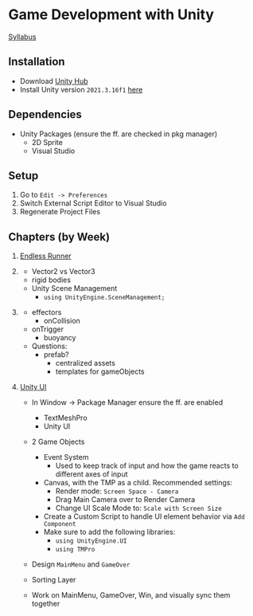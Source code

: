# Game Development with Unity

[Syllabus](/syllabus.pdf)

## Installation

-   Download [Unity Hub](https://unity.com/download)
-   Install Unity version `2021.3.16f1` [here](https://download.unity3d.com/download_unity/4016570cf34f/Windows64EditorInstaller/UnitySetup64-2021.3.16f1.exe)

## Dependencies

-   Unity Packages (ensure the ff. are checked in pkg manager)
    -   2D Sprite
    -   Visual Studio

## Setup

1.  Go to `Edit -> Preferences`
2.  Switch External Script Editor to Visual Studio
3.  Regenerate Project Files

## Chapters (by Week)

1. [Endless Runner](/endlessrunner.md)
2. []()
    - Vector2 vs Vector3
    - rigid bodies
    - Unity Scene Management
        - `using UnityEngine.SceneManagement;`
3. []()
    - effectors
        - onCollision
    - onTrigger
        - buoyancy
    - Questions:
        - prefab?
            - centralized assets
            - templates for gameObjects
4. [Unity UI](/unity-ui)

    - In Window -> Package Manager ensure the ff. are enabled
        - TextMeshPro
        - Unity UI
    - 2 Game Objects

        - Event System
            - Used to keep track of input and how the game reacts to different axes of input
        - Canvas, with the TMP as a child. Recommended settings:
            - Render mode: `Screen Space - Camera`
            - Drag Main Camera over to Render Camera
            - Change UI Scale Mode to: `Scale with Screen Size`
        - Create a Custom Script to handle UI element behavior via `Add Component`
        - Make sure to add the following libraries:
            - `using UnityEngine.UI`
            - `using TMPro`

    - Design `MainMenu` and `GameOver`
    - Sorting Layer
    - Work on MainMenu, GameOver, Win, and visually sync them together
